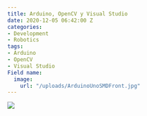 ```yaml
---
title: Arduino, OpenCV y Visual Studio
date: 2020-12-05 06:42:00 Z
categories:
- Development
- Robotics
tags:
- Arduino
- OpenCV
- Visual Studio
Field name:
  image:
    url: "/uploads/ArduinoUnoSMDFront.jpg"
---
```


<div>
    <img src="https://greentwip.xyz/images/greentwiphq.jpg"/>
    <script>
        $(function() {
            $("meta[property='twitter:card']").attr('content', 
            "summary_large_image");
            $("meta[property='twitter:image']").attr('content', 
            "https://greentwip.xyz/uploads/ArduinoUnoSMDFront.jpg");
        });
    </script>
</div>
